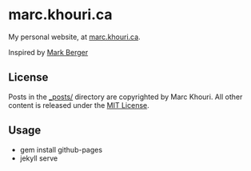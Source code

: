 # marc.khouri.ca

My personal website, at [marc.khouri.ca](https://marc.khouri.ca).

Inspired by [Mark Berger](https://github.com/mark-berger/mark-berger.github.io)

## License

Posts in the [_posts/](_posts/) directory are copyrighted by Marc Khouri. All other content is released under the [MIT License](http://www.opensource.org/licenses/MIT).

## Usage

- gem install github-pages
- jekyll serve

